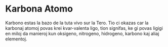 # Karbona Atomo

Karbono estas la bazo de la tuta vivo sur la Tero. Tio ci okazas car la karbonaj
atomoj povas krei kvar-valenta ligo, tion signifas, ke gi povas ligigi en miloj
da manieroj kun oksigeno, nitrogeno, hidrogeno, karbono kaj aliaj elementoj.
